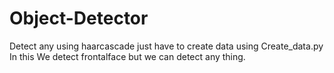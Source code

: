 # Object-Detector
Detect any using haarcascade just have to create data using Create_data.py
In this We detect frontalface but we can detect any thing.
